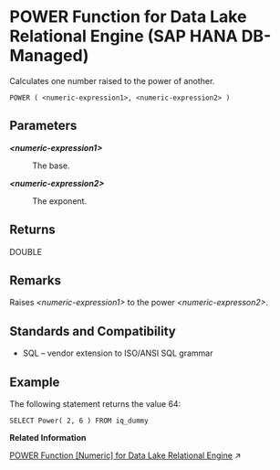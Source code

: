 <!-- loio2e3ccb0baaf948029be3400b9c368722 -->

# POWER Function for Data Lake Relational Engine \(SAP HANA DB-Managed\)

Calculates one number raised to the power of another.



```
POWER ( <numeric-expression1>, <numeric-expression2> )
```



<a name="loio2e3ccb0baaf948029be3400b9c368722__section_djq_2pn_vrb"/>

## Parameters


<dl>
<dt><b>

*<numeric-expression1\>*

</b></dt>
<dd>

The base.



</dd><dt><b>

*<numeric-expression2\>*

</b></dt>
<dd>

The exponent.



</dd>
</dl>



<a name="loio2e3ccb0baaf948029be3400b9c368722__section_j4s_fpn_vrb"/>

## Returns

DOUBLE



<a name="loio2e3ccb0baaf948029be3400b9c368722__section_mpc_gpn_vrb"/>

## Remarks

Raises *<numeric-expression1\>* to the power *<numeric-expresson2\>*.



<a name="loio2e3ccb0baaf948029be3400b9c368722__section_qnr_gpn_vrb"/>

## Standards and Compatibility

-   SQL – vendor extension to ISO/ANSI SQL grammar



<a name="loio2e3ccb0baaf948029be3400b9c368722__section_sds_hpn_vrb"/>

## Example

The following statement returns the value 64:

```
SELECT Power( 2, 6 ) FROM iq_dummy
```

**Related Information**  


[POWER Function [Numeric] for Data Lake Relational Engine](https://help.sap.com/viewer/19b3964099384f178ad08f2d348232a9/2023_1_QRC/en-US/a56f22b284f210159c928a9db0c5907e.html "Calculates one number raised to the power of another.") :arrow_upper_right:

